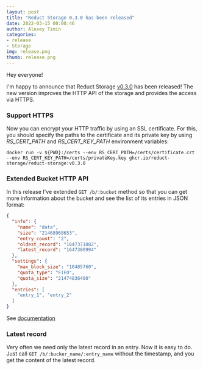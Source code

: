 ```yaml
---
layout: post 
title: "Reduct Storage 0.3.0 has been released"
date: 2022-03-15 00:00:46 
author: Alexey Timin 
categories:
- release
- Storage 
img: release.png
thumb: release.png
---
```

Hey everyone!

I'm happy to announce that Reduct Storage [v0.3.0](https://github.com/reduct-storage/reduct-storage/releases/tag/v0.3.0)
has been released! The new version improves the HTTP API of the storage and provides the access via HTTPS.


### Support HTTPS 

Now you can encrypt your HTTP traffic by using an SSL certificate. For this, you should specify the paths to the certificate 
and its private key by using *RS_CERT_PATH* and *RS_CERT_KEY_PATH* environment variables:

<!--more-->

```
docker run -v ${PWD}:/certs --env RS_CERT_PATH=/certs/certificate.crt --env RS_CERT_KEY_PATH=/certs/privateKey.key ghcr.io/reduct-storage/reduct-storage:v0.3.0
```

### Extended Bucket HTTP API

In this release I've extended `GET /b/:bucket` method so that you can get more information about the bucket and 
see the list of its entries in JSON format:

```json
{
  "info": {
    "name": "data",
    "size": "21468968653",
    "entry_count": "2",
    "oldest_record": "1647371882",
    "latest_record": "1647380994"
  },
  "settings": {
    "max_block_size": "10485760",
    "quota_type": "FIFO",
    "quota_size": "21474836480"
  },
  "entries": [
    "entry_1", "entry_2"
  ]
}
```

See [documentation](https://docs.reduct-storage.dev/http-api/bucket-api#get-information-about-a-bucket)

### Latest record

Very often we need only the latest record in an entry. Now it is easy to do. Just call `GET /b/:bucker_name/:entry_name`
without the timestamp, and you get the content of the latest record.
